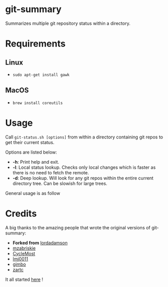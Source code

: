 # git-summary
Summarizes multiple git repository status within a directory.

# Requirements

## Linux
* `sudo apt-get install gawk`

## MacOS
* `brew install coreutils`

# Usage
Call `git-status.sh [options]` from within a directory containing git repos to get their current status.

Options are listed below:
* **-h**: Print help and exit.
* **-l**: Local status lookup. Checks only local changes which is faster as there is no need to fetch the remote.
* **-d**: Deep lookup. Will look for any git repos within the entire current directory tree. Can be slowish for large trees.

General usage is as follow

# Credits
A big thanks to the amazing people that wrote the original versions of git-summary:

* **Forked from** [lordadamson](https://github.com/lordadamson/git-summary)
* [mzabriskie](https://github.com/mzabriskie)
* [CycleMost](https://github.com/CycleMost)
* [lmj0011](https://github.com/lmj0011)
* [gimbo](https://github.com/gimbo)
* [zartc](https://github.com/zartc)

It all started [here](https://gist.github.com/mzabriskie/6631607) !
